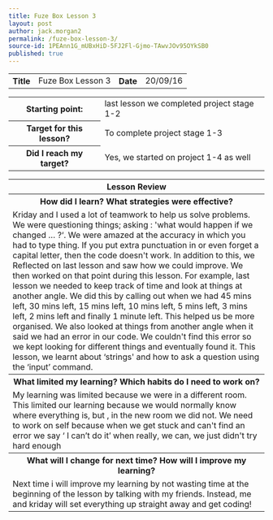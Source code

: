 ```yaml
---
title: Fuze Box Lesson 3
layout: post
author: jack.morgan2
permalink: /fuze-box-lesson-3/
source-id: 1PEAnn1G_mUBxHiD-5FJ2Fl-Gjmo-TAwvJOv95OYkSB0
published: true
---
```

<table class="table1">
  <tr>
    <th>Title</th>
    <td>Fuze Box Lesson 3</td>
    <th>Date</th>
    <td>20/09/16</td>
  </tr>
</table>


<table class="table1">
  <tr>
    <th>Starting point:</th>
    <td>last lesson we completed project stage 1-2</td>
  </tr>
  <tr>
    <th>Target for this lesson?</th>
    <td>To complete project stage 1-3</td>
  </tr>
  <tr>
    <th>Did I reach my target? 
</th>
    <td> Yes, we started on project 1-4 as well</td>
  </tr>
</table>


<table class="table1">
  <tr>
    <th>Lesson Review</th>
  </tr>
  <tr>
  <th>How did I learn? What strategies were effective? </th>
  </tr>
  <tr>
    <td>Kriday and I used a lot of teamwork to help us solve problems. We were questioning things; asking : 'what would happen if we changed … ?‘. We were amazed at the accuracy in which you had to type thing. If you put extra punctuation in or even forget a capital letter, then the code doesn't work. In addition to this, we Reflected on last lesson and saw how we could improve. We then worked on that point during this lesson. For example, last lesson we needed to keep track of time and look at things at another angle. We did this by calling out when we had 45 mins left, 30 mins left, 15 mins left, 10 mins left, 5 mins left, 3 mins left, 2 mins left and finally 1 minute left. This helped us be more organised. We also looked at things from another angle when it said we had an error in our code. We couldn't find this error so we kept looking for different things and eventually found it. This lesson, we learnt about ‘strings' and how to ask a question using the ‘input’ command.</td>
  </tr>
  <tr>
    <th>What limited my learning? Which habits do I need to work on? </th>
  </tr>
  <tr>
    <td>My learning was limited because we were in a different room. This limited our learning because we would normally know where everything is,  but , in the new room we did not.
We need to work on self because when we get stuck and can't find an error we say ‘ I can’t do it’ when really, we can, we just didn't try hard enough</td>
  </tr>
  <tr>
  <th>What will I change for next time? How will I improve my learning?</th>
  </tr>
  <tr>
    <td>Next time i will improve my learning by not wasting time at the beginning of the lesson by talking with my friends. Instead, me and kriday will set everything up straight away and get coding!</td>
  </tr>
</table>


